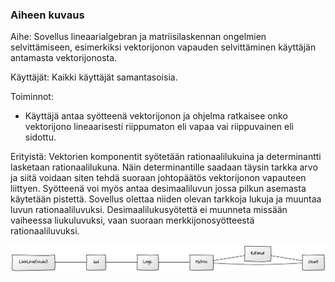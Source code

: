 ### Aiheen kuvaus
Aihe: Sovellus lineaarialgebran ja matriisilaskennan ongelmien selvittämiseen, esimerkiksi vektorijonon vapauden selvittäminen käyttäjän antamasta vektorijonosta.

Käyttäjät:
Kaikki käyttäjät samantasoisia.

Toiminnot:
* Käyttäjä antaa syötteenä vektorijonon ja ohjelma ratkaisee onko vektorijono lineaarisesti riippumaton eli vapaa vai riippuvainen eli sidottu.

Erityistä:
Vektorien komponentit syötetään rationaalilukuina ja determinantti lasketaan rationaalilukuna. Näin determinantille saadaan täysin tarkka arvo ja siitä voidaan siten tehdä suoraan johtopäätös vektorijonon vapauteen liittyen.
Syötteenä voi myös antaa desimaaliluvun jossa pilkun asemasta käytetään pistettä. Sovellus olettaa niiden olevan tarkkoja lukuja ja muuntaa luvun rationaaliluvuksi. Desimaalilukusyötettä ei muunneta missään vaiheessa liukuluvuksi, vaan suoraan merkkijonosyötteestä rationaaliluvuksi.

![Luokkakaavio](classdiagram.png)

